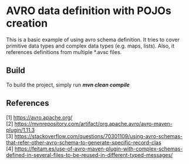 # AVRO data definition with POJOs creation

This is a basic example of using avro schema definition. It tries to cover primitive data types and complex data types (e.g. maps, lists).
Also, it references definitions from multiple *.avsc files.

## Build
To build the project, simply run **_mvn clean compile_**

## References
[1] https://avro.apache.org/  
[2] https://mvnrepository.com/artifact/org.apache.avro/avro-maven-plugin/1.11.3  
[3] https://stackoverflow.com/questions/70301109/using-avro-schemas-that-refer-other-avro-schema-to-generate-specific-record-clas  
[4] https://feitam.es/use-of-avro-maven-plugin-with-complex-schemas-defined-in-several-files-to-be-reused-in-different-typed-messages/  


